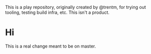 This is a play repository, originally created by @trentm, for trying out
tooling, testing build infra, etc. This isn't a product.

# Hi

This is a real change meant to be on master.
